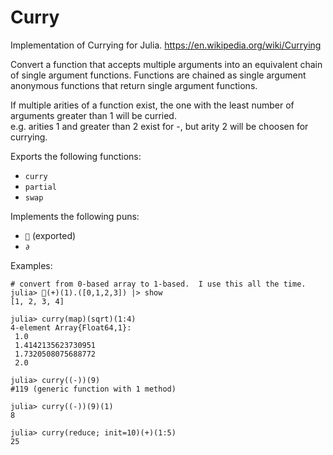 # Curry

Implementation of Currying for Julia.  https://en.wikipedia.org/wiki/Currying

Convert a function that accepts multiple arguments into an equivalent chain of single argument functions.
Functions are chained as single argument anonymous functions that return single argument functions.

If multiple arities of a function exist, the one with the least number of arguments greater than 1 will be curried.  
e.g. arities 1 and greater than 2 exist for -, but arity 2 will be choosen for currying.

Exports the following functions:
* `curry`
* `partial`
* `swap`

Implements the following puns:
* `🍛` (exported)
* `∂`

Examples:

    # convert from 0-based array to 1-based.  I use this all the time.
    julia> 🍛(+)(1).([0,1,2,3]) |> show
    [1, 2, 3, 4]

    julia> curry(map)(sqrt)(1:4)
    4-element Array{Float64,1}:
     1.0
     1.4142135623730951
     1.7320508075688772
     2.0
    
    julia> curry((-))(9)
    #119 (generic function with 1 method)
    
    julia> curry((-))(9)(1)
    8

    julia> curry(reduce; init=10)(+)(1:5)
    25

